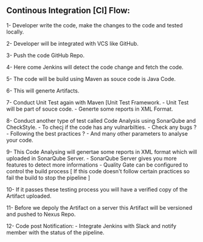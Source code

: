 Continous Integration [CI] Flow:
--------------------------------
1- Developer write the code, make the changes to the code and tested locally.

2- Developer will be integrated with VCS like GitHub.
	
3- Push the code GitHub Repo.

4- Here come Jenkins will detect the code change and fetch the code.

5- The code will be build using Maven as souce code is Java Code.

6- This will generte Artifacts.

7- Conduct Unit Test again with Maven [Unit Test Framework.
	- Unit Test will be part of souce code.
	- Generte some reports in XML Format.

8- Conduct another type of test called Code Analysis using SonarQube and CheckStyle.
	- To checj if the code has any vulnarbilties.
	- Check any bugs ?
	- Following the best practices ?
	- And many other parameters to analyse your code.

9- This Code Analysing will genertae some reports in XML format which will uploaded in SonarQube Server.
	- SonarQube Server gives you more features to detect more informations
	- Quality Gate can be configured to control the build process [ If this code doesn't follow certain practices so fail the build to stop the pipeline ]


10- If it passes these testing process you will have a verified copy of the Artifact uploaded.	

11- Before we  depoly the Artifact on a server this Artifact will be versioned and pushed to Nexus Repo.

12- Code post Notification:
	- Integrate Jenkins with Slack and notify member with the status of the pipeline.

